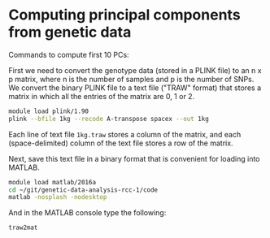 # Computing principal components from genetic data

Commands to compute first 10 PCs:

First we need to convert the genotype data (stored in a PLINK file) to
an n x p matrix, where n is the number of samples and p is the number
of SNPs. We convert the binary PLINK file to a text file ("TRAW"
format) that stores a matrix in which all the entries of the matrix
are 0, 1 or 2.

```bash
module load plink/1.90
plink --bfile 1kg --recode A-transpose spacex --out 1kg
```

Each line of text file `1kg.traw` stores a column of the matrix, and
each (space-delimited) column of the text file stores a row of the
matrix.

Next, save this text file in a binary format that is convenient for
loading into MATLAB.

```bash
module load matlab/2016a
cd ~/git/genetic-data-analysis-rcc-1/code
matlab -nosplash -nodesktop
```

And in the MATLAB console type the following:

```
traw2mat
```
